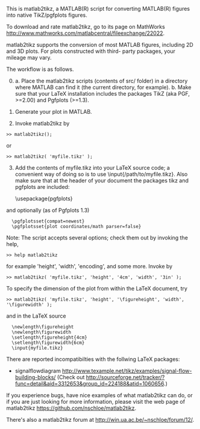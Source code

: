 This is matlab2tikz, a MATLAB(R) script for converting MATLAB(R) figures into native
TikZ/pgfplots figures.

To download and rate matlab2tikz, go to its page on MathWorks 
http://www.mathworks.com/matlabcentral/fileexchange/22022.

matlab2tikz supports the conversion of most MATLAB figures,
including 2D and 3D plots. For plots constructed with third-
party packages, your mileage may vary.

The workflow is as follows.

0. a. Place the matlab2tikz scripts (contents of src/ folder) in a directory where 
         MATLAB can find it (the current directory, for example).
   b. Make sure that your LaTeX installation includes the packages
            TikZ (aka PGF, >=2.00)
	 and
	    Pgfplots (>=1.3).

1. Generate your plot in MATLAB.

2. Invoke matlab2tikz by
```
>> matlab2tikz();
```
   or
```
>> matlab2tikz( 'myfile.tikz' );
```

3. Add the contents of myfile.tikz into your LaTeX source code; a
   convenient way of doing so is to use \input{/path/to/myfile.tikz}.
   Also make sure that at the header of your document the packages tikz and
   pgfplots are included:

      \usepackage{pgfplots}

  and optionally (as of Pgfplots 1.3)

      \pgfplotsset{compat=newest}
      \pgfplotsset{plot coordinates/math parser=false}

  Note:
  The script accepts several options; check them out by invoking the help,
```
>> help matlab2tikz
```
  for example 'height', 'width', 'encoding', and some more. Invoke by
```
>> matlab2tikz( 'myfile.tikz', 'height', '4cm', 'width', '3in' );
```
  To specify the dimension of the plot from within the LaTeX document, try
```
>> matlab2tikz( 'myfile.tikz', 'height', '\figureheight', 'width', '\figurewidth' );
```
  and in the LaTeX source

      \newlength\figureheight
      \newlength\figurewidth
      \setlength\figureheight{4cm}
      \setlength\figurewidth{6cm}
      \input{myfile.tikz}

There are reported incompatibilties with the follwing LaTeX packages:
   * signalflowdiagram <http://www.texample.net/tikz/examples/signal-flow-building-blocks/>
     (Check out <http://sourceforge.net/tracker/?func=detail&aid=3312653&group_id=224188&atid=1060656>.)

If you experience bugs, have nice examples of what matlab2tikz can do, or if
you are just looking for more information, please visit the web page of
matlab2tikz <https://github.com/nschloe/matlab2tikz>.

There's also a matlab2tikz forum at http://win.ua.ac.be/~nschloe/forum/12/.
